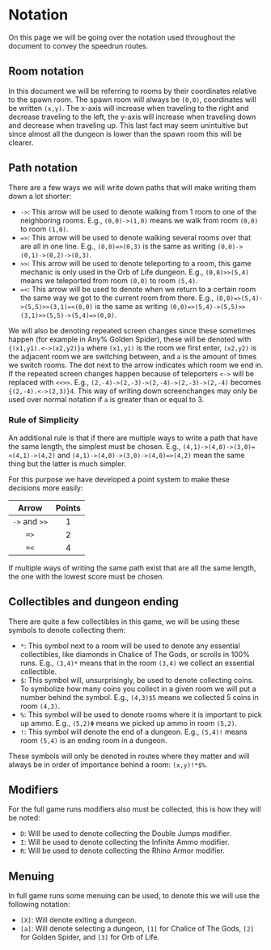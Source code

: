 # Notation

On this page we will be going over the notation used throughout the document to convey the speedrun routes.

## Room notation

In this document we will be referring to rooms by their coordinates relative to the spawn room. The spawn room will always be `(0,0)`, coordinates will be written `(x,y)`. The x-axis will increase when traveling to the right and decrease traveling to the left, the y-axis will increase when traveling down and decrease when traveling up. This last fact may seem unintuitive but since almost all the dungeon is lower than the spawn room this will be clearer.

## Path notation

There are a few ways we will write down paths that will make writing them down a lot shorter:

* `->`: This arrow will be used to denote walking from 1 room to one of the neighboring rooms. E.g., `(0,0)->(1,0)` means we walk from room `(0,0)` to room `(1,0)`.
* `=>`: This arrow will be used to denote walking several rooms over that are all in one line. E.g., `(0,0)=>(0,3)` is the same as writing `(0,0)->(0,1)->(0,2)->(0,3)`.
* `>>`: This arrow will be used to denote teleporting to a room, this game mechanic is only used in the Orb of Life dungeon. E.g., `(0,0)>>(5,4)` means we teleported from room `(0,0)` to room `(5,4)`.
* `=<`: This arrow will be used to denote when we return to a certain room the same way we got to the current room from there. E.g., `(0,0)=>(5,4)->(5,5)>>(3,1)=<(0,0)` is the same as writing `(0,0)=>(5,4)->(5,5)>>(3,1)>>(5,5)->(5,4)=>(0,0)`.

We will also be denoting repeated screen changes since these sometimes happen \(for example in Any% Golden Spider\), these will be denoted with `{(x1,y1).<->(x2,y2)}a` where `(x1,y1)` is the room we first enter, `(x2,y2)` is the adjacent room we are switching between, and `a` is the amount of times we switch rooms. The dot next to the arrow indicates which room we end in. If the repeated screen changes happen because of teleporters `<->` will be replaced with `<<>>`. E.g., `(2,-4)->(2,-3)->(2,-4)->(2,-3)->(2,-4)` becomes `{(2,-4).<->(2,3)}4`. This way of writing down screenchanges may only be used over normal notation if `a` is greater than or equal to 3.

### Rule of Simplicity

An additional rule is that if there are multiple ways to write a path that have the same length, the simplest must be chosen. E.g., `(4,1)->(4,0)->(3,0)=<(4,1)->(4,2)` and `(4,1)->(4,0)->(3,0)->(4,0)=>(4,2)` mean the same thing but the latter is much simpler.

For this purpose we have developed a point system to make these decisions more easily:

| Arrow | Points |
| :---: | :---: |
| `->` and `>>` | 1 |
| `=>` | 2 |
| `=<` | 4 |

If multiple ways of writing the same path exist that are all the same length, the one with the lowest score must be chosen.

## Collectibles and dungeon ending

There are quite a few collectibles in this game, we will be using these symbols to denote collecting them:

* `*`: This symbol next to a room will be used to denote any essential collectibles, like diamonds in Chalice of The Gods, or scrolls in 100% runs. E.g., `(3,4)*` means that in the room `(3,4)` we collect an essential collectible.
* `$`: This symbol will, unsurprisingly, be used to denote collecting coins. To symbolize how many coins you collect in a given room we will put a number behind the symbol. E.g., `(4,3)$5` means we collected 5 coins in room `(4,3)`.
* `%`: This symbol will be used to denote rooms where it is important to pick up ammo. E.g., `(5,2)Φ` means we picked up ammo in room `(5,2)`.
* `!`: This symbol will denote the end of a dungeon. E.g., `(5,4)!` means room `(5,4)` is an ending room in a dungeon.

These symbols will only be denoted in routes where they matter and will always be in order of importance behind a room: `(x,y)!*$%`.

## Modifiers

For the full game runs modifiers also must be collected, this is how they will be noted:

* `D`: Will be used to denote collecting the Double Jumps modifier.
* `I`: Will be used to denote collecting the Infinite Ammo modifier.
* `R`: Will be used to denote collecting the Rhino Armor modifier.

## Menuing

In full game runs some menuing can be used, to denote this we will use the following notation:

* `[X]`: Will denote exiting a dungeon.
* `[a]`: Will denote selecting a dungeon, `[1]` for Chalice of The Gods, `[2]` for Golden Spider, and `[3]` for Orb of Life.

